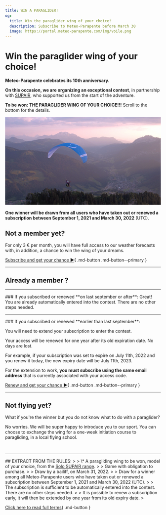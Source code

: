 ```yaml
---
title: WIN A PARAGLIDER!
og:
  title: Win the paraglider wing of your choice!
  description: Subscribe to Meteo-Parapente before March 30
  image: https://portal.meteo-parapente.com/img/voile.png
---
```

# Win the paraglider wing of your choice!

**Meteo-Parapente celebrates its 10th anniversary.**

**On this occasion, we are organizing an exceptional contest**, in partnership with <a href="https://www.supair.com" target="_blank">SUPAIR</a>, who supported us from the start of the adventure.

**To be won: THE PARAGLIDER WING OF YOUR CHOICE!!!** Scroll to the bottom for the details.

![](/img/voile.png)

**One winner will be drawn from all users who have taken out or renewed a subscription between September 1, 2021 and March 30, 2022** (UTC).

## Not a member yet?

For only 3 € per month, you will have full access to our weather forecasts with, in addition, a chance to win the wing of your dreams.

[Subscribe and get your chance ►](../users/contribute.md){ .md-button .md-button--primary }

<hr>

## Already a member ?

<hr>
### If you subscribed or renewed **on last september or after**:
Great! You are already automatically entered into the contest. There are no other steps needed.
<hr>
### If you subscribed or renewed **earlier than last september**:


You will need to extend your subscription to enter the contest.

Your access will be renewed for one year after its old expiration date. No days are lost.

For example, if your subscription was set to expire on July 11th, 2022 and you renew it today, the new expiry date will be July 11th, 2023.

For the extension to work, **you must subscribe using the same email address** that is currently associated with your access code.

[Renew and get your chance ►](../users/contribute.md){ .md-button .md-button--primary }
<hr>

## Not flying yet?

What if you're the winner but you do not know what to do with a paraglider?

No worries. We will be super happy to introduce you to our sport. You can choose to exchange the wing for a one-week initiation course to paragliding, in a local flying school.

<br>
<hr>
## EXTRACT FROM THE RULES:
>
> \* A paragliding wing to be won, model of your choice, from the <a href="https://www.supair.com/voiles/#category_id_160" target="_blank">Solo SUPAIR range</a>.
>
> Game with obligation to purchase.
>
> Draw by a bailiff, on March 31, 2022.
>
> Draw for a winner among all Meteo-Parapente users who have taken out or renewed a subscription between September 1, 2021 and March 30, 2022 (UTC).
>
> The subscription is sufficient to be automatically entered into the contest. There are no other steps needed.
>
> It is possible to renew a subscription early, it will then be extended by one year from its old expiry date.
>

[Click here to read full terms](terms.md){ .md-button }
